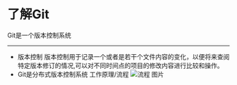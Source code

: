 
**了解Git**
=========
Git是一个版本控制系统
- - - 
- 版本控制
版本控制用于记录一个或者是若干个文件内容的变化，以便将来查阅特定版本修订的情况,可以对不同时间点的项目的修改内容进行比较和操作。
- Git是分布式版本控制系统
工作原理/流程
![流程 图片]()
